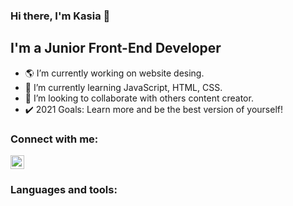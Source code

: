 ### Hi there, I'm Kasia 👋

## I'm a Junior Front-End Developer 
- :earth_americas: I’m currently working on website desing.
- 🌱 I’m currently learning JavaScript, HTML, CSS.
- :couple: I’m looking to collaborate with others content creator.
- :heavy_check_mark: 2021 Goals: Learn more and be the best version of yourself!


### Connect with me:
<img height="22px" width="22px" src="https://cdn.jsdelivr.net/npm/simple-icons@v5/icons/[https://raw.githubusercontent.com/github/explore/80688e429a7d4ef2fca1e82350fe8e3517d3494d/topics/html/html.png].svg" />

### Languages and tools:


[linkedin]: https://linkedin.pl

<!--- kchelminska/kchelminska is a ✨ special ✨ repository because its `README.md` (this file) appears on your GitHub profile.
You can click the Preview link to take a look at your changes.
--->
